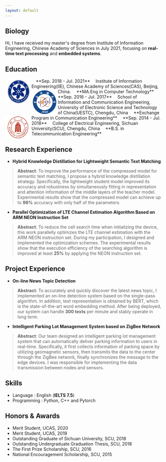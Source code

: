 ```yaml
---
layout: default
---
```


## Biology

Hi, I have received my master's degree from Institute of Information Engineering, Chinese Academy of Sciences in July 2021, focusing on **real-time text processing** and **embedded systems**.

## Education

<img align="left" src=" https://raw.githubusercontent.com/winston52/winston52.github.io/main/assets/img/CAS.png" width = "85" height = "85"/>
&emsp;**Sep. 2018 - Jul. 2021**   
&emsp;Institute of Information Engineering(IIE), Chinese Academy of Sciences(CAS), Beijing, China.   
&emsp;**MA.Eng in Computer Technology**  

<img align="left" src=" https://raw.githubusercontent.com/winston52/winston52.github.io/main/assets/img/uestc.png" width = "85" height = "85"/>
&emsp;**Sep. 2016 - Jul. 2017**  
&emsp;School of Information and Communication Engineering, University of Electronic Science and Technology of China(UESTC), Chengdu, China  
&emsp;**Exchange Program in Communication Engineering**  

<img align="left" src=" https://raw.githubusercontent.com/winston52/winston52.github.io/main/assets/img/scu.png" width = "85" height = "75"/>
&emsp;**Sep. 2014 - Jul. 2018**  
&emsp;College of Electrical Engineering, Sichuan University(SCU), Chengdu, China  
&emsp;**B.S. in Telecommunication Engineering**  

## Research Experience

* **Hybrid Knowledge Distillation for Lightweight Semantic Text Matching**  
> **Abstract**: To improve the performance of the compressed model for semantic text matching, I propose a hybrid knowledge distillation strategy. Specifically, the lightweight student model improved its accuracy and robustness by simultaneously fitting in representation and attention information of the middle layers of the teacher model. Experimental results show that the compressed model can achieve up to **96%** accuracy with only half of the parameters.   

* **Parallel Optimization of LTE Channel Estimation Algorithm Based on ARM NEON
Instruction Set**  
>  **Abstract**: To reduce the cell search time when initializing the device, this work parallelly optimizes the LTE channel estimation with the ARM NEON instruction set. During my participation, I designed and implemented the optimization schemes. The experimental results show that the execution efficiency of the searching algorithm is improved at least **25%** by applying the NEON instruction set.  

## Project Experience

* **On-line News Topic Detection**  
> **Abstract**: To accurately and quickly discover the latest news topic, I implemented an on-line detection system based on the single-pass algorithm. In addition, text representation is obtained by BERT, which is the state-of-the-art word embedding method. After being deployed, our system can handle **300 texts** per minute and stably operate in long term.  

* **Intelligent Parking Lot Management System based on ZigBee Network**  
> **Abstract**: Our team designed an intelligent parking lot management system that can automatically deliver parking information to users in real-time. Specifically, it first collects information of parking space by utilizing geomagnetic sensors, then transmits the data to the center through the ZigBee network, finally synchronizes the message to the edge devices. I was responsible for implementing the data transmission between nodes and sensors.  

## Skills
* Language : English (**IELTS 7.5**)
* Programming : Python, C++ and Pytorch

##  Honors & Awards

* Merit Student, UCAS, 2020
* Merit Student, UCAS, 2019
* Outstanding Graduate of Sichuan University, SCU, 2018
* Outstanding Undergraduate Graduation Thesis, SCU, 2018
* The First Prize Scholarship, SCU, 2016
* National Encouragement Scholarship, SCU, 2015
